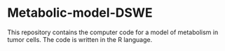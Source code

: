 # Metabolic-model-DSWE
This repository contains the computer code for a model of metabolism in tumor cells.
The code is written in the R language.
